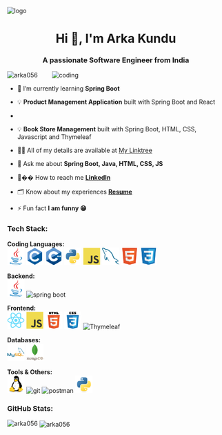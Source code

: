 ![logo](https://github.com/Arka056/Arka056/blob/main/GitHub%20Banner.png)
<h1 align="center">Hi 👋, I'm Arka Kundu</h1>
<h3 align="center">A passionate Software Engineer from India</h3>
<img align="right" alt="coding" width="400" src="https://user-images.githubusercontent.com/55389276/140866485-8fb1c876-9a8f-4d6a-98dc-08c4981eaf70.gif">
<p align="left"> <img src="https://komarev.com/ghpvc/?username=arka056&label=Profile%20views&color=0e75b6&style=flat" alt="arka056" /> </p>

- 🌱 I’m currently learning **Spring Boot**

- 💡 **Product Management Application** built with Spring Boot and React
- 
- 💡 **Book Store Management** built with Spring Boot, HTML, CSS, Javascript and Thymeleaf

- 👨‍💻 All of my details are available at [My Linktree](https://linktr.ee/arkaxyz_?utm_source=linktree_profile_share&ltsid=946b3c31-3fb4-47b5-91e5-b2e3e3d03f43)

- 💬 Ask me about **Spring Boot, Java, HTML, CSS, JS**

- 👨‍�‍� How to reach me **[LinkedIn](https://www.linkedin.com/in/arka-kundu-03b2a226b/)**

- 🗂️ Know about my experiences **[Resume](https://drive.google.com/file/d/1_cwBmTibxnmmyWBl-Zg7F6kxEFicywvj/view?usp=sharing)**

- ⚡ Fun fact **I am funny 😁**

<h3 align="left">Tech Stack:</h3>

<p align="left">
  <strong>Coding Languages:</strong> <br>
  <img src="https://raw.githubusercontent.com/devicons/devicon/master/icons/java/java-original.svg" alt="java" width="40" height="40"/>
  <img src="https://raw.githubusercontent.com/devicons/devicon/master/icons/c/c-original.svg" alt="c" width="40" height="40"/>
  <img src="https://raw.githubusercontent.com/devicons/devicon/master/icons/cplusplus/cplusplus-original.svg" alt="cpp" width="40" height="40"/>
  <img src="https://raw.githubusercontent.com/devicons/devicon/master/icons/python/python-original.svg" alt="python" width="40" height="40"/>
  <img src="https://raw.githubusercontent.com/devicons/devicon/master/icons/javascript/javascript-original.svg" alt="javascript" width="40" height="40"/>
  <img src="https://raw.githubusercontent.com/devicons/devicon/master/icons/mysql/mysql-original.svg" alt="sql" width="40" height="40"/>
  <img src="https://raw.githubusercontent.com/devicons/devicon/master/icons/html5/html5-original.svg" alt="html5" width="40" height="40"/>
  <img src="https://raw.githubusercontent.com/devicons/devicon/master/icons/css3/css3-original.svg" alt="css3" width="40" height="40"/>
</p>

<p align="left">
  <strong>Backend:</strong> <br>
  <img src="https://raw.githubusercontent.com/devicons/devicon/master/icons/java/java-original.svg" alt="java" width="40" height="40"/>
  <img src="https://www.vectorlogo.zone/logos/springio/springio-icon.svg" alt="spring boot" width="40" height="40"/>
</p>

<p align="left">
  <strong>Frontend:</strong> <br>
  <img src="https://raw.githubusercontent.com/devicons/devicon/master/icons/react/react-original.svg" alt="react" width="40" height="40"/>
  <img src="https://raw.githubusercontent.com/devicons/devicon/master/icons/javascript/javascript-original.svg" alt="javascript" width="40" height="40"/>
  <img src="https://raw.githubusercontent.com/devicons/devicon/master/icons/html5/html5-original-wordmark.svg" alt="html5" width="40" height="40"/>
  <img src="https://raw.githubusercontent.com/devicons/devicon/master/icons/css3/css3-original-wordmark.svg" alt="css3" width="40" height="40"/>
  <img src="https://www.thymeleaf.org/images/thymeleaf.png" alt="Thymeleaf" width="40" height="40"/>


</p>

<p align="left">
  <strong>Databases:</strong> <br>
  <img src="https://raw.githubusercontent.com/devicons/devicon/master/icons/mysql/mysql-original-wordmark.svg" alt="mysql" width="40" height="40"/>
  <img src="https://raw.githubusercontent.com/devicons/devicon/master/icons/mongodb/mongodb-original-wordmark.svg" alt="mongodb" width="40" height="40"/>
</p>

<p align="left">
  <strong>Tools & Others:</strong> <br>
  <img src="https://raw.githubusercontent.com/devicons/devicon/master/icons/linux/linux-original.svg" alt="linux" width="40" height="40"/>
  <img src="https://www.vectorlogo.zone/logos/git-scm/git-scm-icon.svg" alt="git" width="40" height="40"/>
  <img src="https://www.vectorlogo.zone/logos/getpostman/getpostman-icon.svg" alt="postman" width="40" height="40"/>
  <img src="https://raw.githubusercontent.com/devicons/devicon/master/icons/python/python-original.svg" alt="python" width="40" height="40"/>
</p>

<h3 align="left">GitHub Stats:</h3>
<p><img align="left" src="https://github-readme-stats.vercel.app/api/top-langs?username=arka056&show_icons=true&locale=en&layout=compact" alt="arka056" /></p>

<p>&nbsp;<img align="center" src="https://github-readme-stats.vercel.app/api?username=arka056&show_icons=true&locale=en" alt="arka056" /></p>


